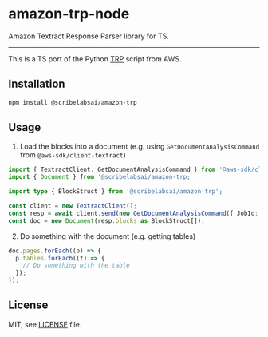 # amazon-trp-node

Amazon Textract Response Parser library for TS.

---

This is a TS port of the Python [TRP](https://github.com/aws-samples/amazon-textract-code-samples/blob/master/python/trp.py) script from AWS.

## Installation

```bash
npm install @scribelabsai/amazon-trp
```

## Usage

1. Load the blocks into a document (e.g. using `GetDocumentAnalysisCommand` from `@aws-sdk/client-textract`)

```typescript
import { TextractClient, GetDocumentAnalysisCommand } from '@aws-sdk/client-textract';
import { Document } from '@scribelabsai/amazon-trp;

import type { BlockStruct } from '@scribelabsai/amazon-trp';

const client = new TextractClient();
const resp = await client.send(new GetDocumentAnalysisCommand({ JobId: 'MY_JOBID }));
const doc = new Document(resp.blocks as BlockStruct[]);
```

2. Do something with the document (e.g. getting tables)

```typescript
doc.pages.forEach((p) => {
  p.tables.forEach((t) => {
    // Do something with the table
  });
});
```

## License

MIT, see [LICENSE](./LICENSE) file.
